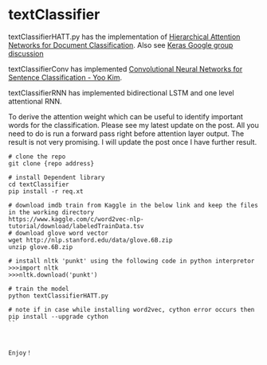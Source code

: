# textClassifier

textClassifierHATT.py has the implementation of [Hierarchical Attention Networks for Document Classification](https://www.cs.cmu.edu/~diyiy/docs/naacl16.pdf). Also see [Keras Google group discussion](https://groups.google.com/forum/#!topic/keras-users/IWK9opMFavQ)

textClassifierConv has implemented [Convolutional Neural Networks for Sentence Classification - Yoo Kim](https://www.cs.cmu.edu/~diyiy/docs/naacl16.pdf).

textClassifierRNN has implemented bidirectional LSTM and one level attentional RNN. 


To derive the attention weight which can be useful to identify important words for the classification. Please see my latest update on the post. All you need to do is run a forward pass right before attention layer output. The result is not very promising. I will update the post once I have further result.

```
# clone the repo
git clone {repo address}

# install Dependent library
cd textClassifier
pip install -r req.xt

# download imdb train from Kaggle in the below link and keep the files in the working directory
https://www.kaggle.com/c/word2vec-nlp-tutorial/download/labeledTrainData.tsv
# download glove word vector
wget http://nlp.stanford.edu/data/glove.6B.zip
unzip glove.6B.zip

# install nltk 'punkt' using the following code in python interpretor
>>>import nltk
>>>nltk.download('punkt')

# train the model
python textClassifierHATT.py

# note if in case while installing word2vec, cython error occurs then 
pip install --upgrade cython
``



Enjoy！
